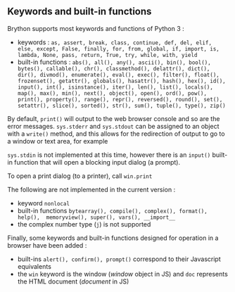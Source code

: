## Keywords and built-in functions

Brython supports most keywords and functions of Python 3 :
- keywords : `as, assert, break, class, continue, def, del, elif, else, except, False, finally, for, from, global, if, import, is, lambda, None, pass, return, True, try, while, with, yield`
- built-in functions : `abs(), all(), any(), ascii(), bin(), bool(), bytes(), callable(), chr(), classmethod(), delattr(), dict(), dir(), divmod(), enumerate(), eval(), exec(), filter(), float(), frozenset(), getattr(), globals(), hasattr(), hash(), hex(), id(), input(), int(), isinstance(), iter(), len(), list(), locals(), map(), max(), min(), next(), object(), open(), ord(), pow(), print(), property(), range(), repr(), reversed(), round(), set(), setattr(), slice(), sorted(), str(), sum(), tuple(), type(), zip()`

By default, `print()` will output to the web browser console and so are the error messages. `sys.stderr` and `sys.stdout` can be assigned to an object with a `write()` method, and this allows for the redirection of output to go to a window or text area, for example

`sys.stdin` is not implemented at this time, however there is an `input()` built-in function that will open a blocking input dialog (a prompt).

To open a print dialog (to a printer), call `win.print`

The following are not implemented in the current version : 

- keyword `nonlocal`
- built-in functions `bytearray(), compile(), complex(), format(), help(),  memoryview(), super(), vars(), __import__`
- the complex number type (`j`) is not supported


Finally, some keywords and built-in functions designed for operation in a browser have been added :

- built-ins `alert(), confirm(), prompt()` correspond to their Javascript equivalents
- the `win` keyword  is the window (_window_ object in JS) and `doc` represents the HTML document (_document_ in JS)
